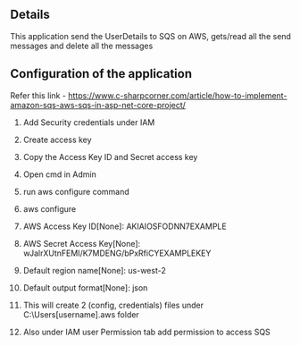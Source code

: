 ## Details

This application send the UserDetails to SQS on AWS, gets/read all the send messages and delete all the messages

## Configuration of the application

Refer this link - https://www.c-sharpcorner.com/article/how-to-implement-amazon-sqs-aws-sqs-in-asp-net-core-project/

1. Add Security credentials under IAM 

2. Create access key 

3. Copy the Access Key ID and Secret access key

4. Open cmd in Admin

5. run aws configure command 

6. aws configure

7. AWS Access Key ID[None]: AKIAIOSFODNN7EXAMPLE

8. AWS Secret Access Key[None]: wJalrXUtnFEMI/K7MDENG/bPxRfiCYEXAMPLEKEY

9. Default region name[None]: us-west-2  

10. Default output format[None]: json

11. This will create 2 (config, credentials) files under C:\Users\[username]\.aws folder

12. Also under IAM user Permission tab add permission to access SQS
